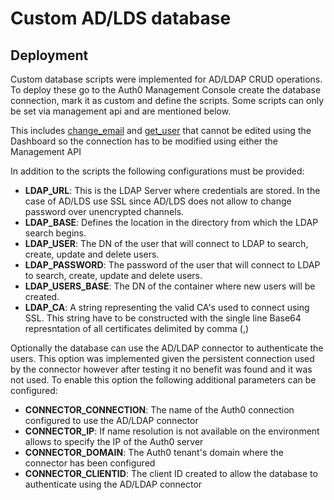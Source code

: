 # Custom AD/LDS database

## Deployment
Custom database scripts were implemented for AD/LDAP CRUD operations. To deploy these go to the Auth0 Management Console create the database connection, mark it as custom and define the scripts. Some scripts can only be set via management api and are mentioned below.

This includes [change_email](change_email.js) and [get_user](get_user.js) that cannot be edited using the Dashboard so the connection has to be modified using either the Management API

In addition to the scripts the following configurations must be provided:

 * **LDAP_URL**: This is the LDAP Server where credentials are stored. In the case of AD/LDS use SSL since AD/LDS does not allow to change password over unencrypted channels.
 * **LDAP_BASE**: Defines the location in the directory from which the LDAP search begins.
 * **LDAP_USER**: The DN of the user that will connect to LDAP to search, create, update and delete users.
 * **LDAP_PASSWORD**: The password of the user that will connect to LDAP to search, create, update and delete users.
 * **LDAP_USERS_BASE**: The DN of the container where new users will be created.
 * **LDAP_CA**: A string representing the valid CA's used to connect using SSL. This string have to be constructed with the single line Base64 represntation of all certificates delimited by comma (,)

Optionally the database can use the AD/LDAP connector to authenticate the users. This option was implemented given the persistent connection used by the connector however after testing it no benefit was found and it was not used. To enable this option the following additional parameters can be configured:

 * **CONNECTOR_CONNECTION**: The name of the Auth0 connection configured to use the AD/LDAP connector
 * **CONNECTOR_IP**: If name resolution is not available on the environment allows to specify the IP of the Auth0 server
 * **CONNECTOR_DOMAIN**: The Auth0 tenant's domain where the connector has been configured
 * **CONNECTOR_CLIENTID**: The client ID created to allow the database to authenticate using the AD/LDAP connector
 